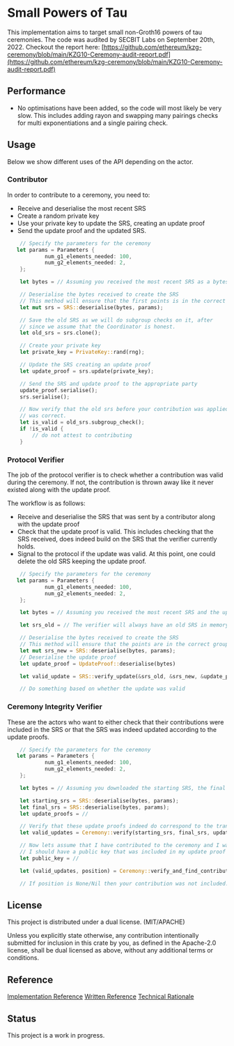 # Small Powers of Tau


This implementation aims to target small non-Groth16 powers of tau ceremonies. The code was audited by SECBIT Labs on September 20th, 2022. Checkout the report here: [https://github.com/ethereum/kzg-ceremony/blob/main/KZG10-Ceremony-audit-report.pdf](https://github.com/ethereum/kzg-ceremony/blob/main/KZG10-Ceremony-audit-report.pdf)

## Performance

- No optimisations have been added, so the code will most likely be very slow. This includes adding rayon and swapping many pairings checks for multi exponentiations and a single pairing check.

## Usage

Below we show different uses of the API depending on the actor.

### Contributor

In order to contribute to a ceremony, you need to:

- Receive and deserialise the most recent SRS
- Create a random private key
- Use your private key to update the SRS, creating an update proof
- Send the update proof and the updated SRS.

```rust
    // Specify the parameters for the ceremony
   let params = Parameters {
            num_g1_elements_needed: 100,
            num_g2_elements_needed: 2,
    };

    let bytes = // Assuming you received the most recent SRS as a bytes

    // Deserialise the bytes received to create the SRS
    // This method will ensure that the first points is in the correct group and that none of the points are zero
    let mut srs = SRS::deserialise(bytes, params);

    // Save the old SRS as we will do subgroup checks on it, after
    // since we assume that the Coordinator is honest.
    let old_srs = srs.clone();

    // Create your private key
    let private_key = PrivateKey::rand(rng);

    // Update the SRS creating an update proof
    let update_proof = srs.update(private_key);

    // Send the SRS and update proof to the appropriate party
    update_proof.serialise();
    srs.serialise();

    // Now verify that the old srs before your contribution was applied
    // was correct.
    let is_valid = old_srs.subgroup_check();
    if !is_valid {
        // do not attest to contributing
    }
````

### Protocol Verifier

The job of the protocol verifier is to check whether a contribution was valid during the ceremony. If not, the contribution is thrown away like it never existed along with the update proof.

The workflow is as follows:

- Receive and deserialise the SRS that was sent by a contributor along with the update proof
- Check that the update proof is valid. This includes checking that the SRS received, does indeed build on the SRS that the verifier currently holds.
- Signal to the protocol if the update was valid. At this point, one could delete the old SRS keeping the update proof.

```rust
    // Specify the parameters for the ceremony
   let params = Parameters {
            num_g1_elements_needed: 100,
            num_g2_elements_needed: 2,
    };

    let bytes = // Assuming you received the most recent SRS and the update proof

    let srs_old = // The verifier will always have an old SRS in memory or on disk

    // Deserialise the bytes received to create the SRS
    // This method will ensure that the points are in the correct group and that none of the points are zero
    let mut srs_new = SRS::deserialise(bytes, params);
    // Deserialise the update proof
    let update_proof = UpdateProof::deserialise(bytes)

    let valid_update = SRS::verify_update(&srs_old, &srs_new, &update_proof);

    // Do something based on whether the update was valid
````

### Ceremony Integrity Verifier

These are the actors who want to either check that their contributions were included in the SRS or that the SRS was indeed updated according to the update proofs.

```rust
    // Specify the parameters for the ceremony
   let params = Parameters {
            num_g1_elements_needed: 100,
            num_g2_elements_needed: 2,
    };

    let bytes = // Assuming you downloaded the starting SRS, the final SRS and the update proofs from some storage location

    let starting_srs = SRS::deserialise(bytes, params);
    let final_srs = SRS::deserialise(bytes, params);
    let update_proofs = //

    // Verify that these update proofs indeed do correspond to the transition from the starting SRS to the final SRS
    let valid_updates = Ceremony::verify(starting_srs, final_srs, update_proofs);

    // Now lets assume that I have contributed to the ceremony and I want to verify tht my contribution was included.
    // I should have a public key that was included in my update proof
    let public_key = //

    let (valid_updates, position) = Ceremony::verify_and_find_contribution(starting_srs, final_srs, update_proofs, public_key);

    // If position is None/Nil then your contribution was not included. Else the position of your contribution will be returned.
````

## License

This project is distributed under a dual license. (MIT/APACHE)

Unless you explicitly state otherwise, any contribution intentionally submitted for inclusion in this crate by you, as defined in the Apache-2.0 license, shall be dual licensed as above, without any additional terms or conditions.

## Reference

[Implementation Reference](https://github.com/crate-crypto/ceremony-specs)
[Written Reference](https://github.com/ethereum/kzg-ceremony-specs)
[Technical Rationale](https://hackmd.io/C0lk1xyWQryGggRlNYDqZw)
## Status

This project is a work in progress.
